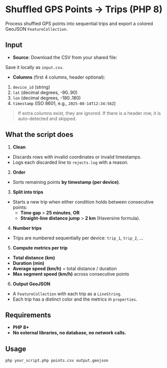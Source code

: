 # Shuffled GPS Points → Trips (PHP 8)

Process shuffled GPS points into sequential trips and export a colored GeoJSON `FeatureCollection`.

## Input

- **Source**: Download the CSV from your shared file:

Save it locally as `input.csv`.
- **Columns** (first 4 columns, header optional):
1. `device_id` (string)
2. `lat` (decimal degrees, -90..90)
3. `lon` (decimal degrees, -180..180)
4. `timestamp` (ISO 8601, e.g., `2025-08-14T12:34:56Z`)

> If extra columns exist, they are ignored. If there is a header row, it is auto-detected and skipped.

## What the script does

1. **Clean**
 - Discards rows with invalid coordinates or invalid timestamps.
 - Logs each discarded line to `rejects.log` with a reason.

2. **Order**
 - Sorts remaining points **by timestamp (per device)**.

3. **Split into trips**
 - Starts a new trip when either condition holds between consecutive points:
   - **Time gap** > **25 minutes**, **OR**
   - **Straight-line distance jump** > **2 km** (Haversine formula).

4. **Number trips**
 - Trips are numbered sequentially per device: `trip_1`, `trip_2`, …

5. **Compute metrics per trip**
 - **Total distance (km)**
 - **Duration (min)**
 - **Average speed (km/h)** = total distance / duration
 - **Max segment speed (km/h)** across consecutive points

6. **Output GeoJSON**
 - A `FeatureCollection` with each trip as a `LineString`.
 - Each trip has a distinct color and the metrics in `properties`.

## Requirements

- **PHP 8+**
- **No external libraries, no database, no network calls.**

## Usage

```bash
php your_script.php points.csv output.geojson
